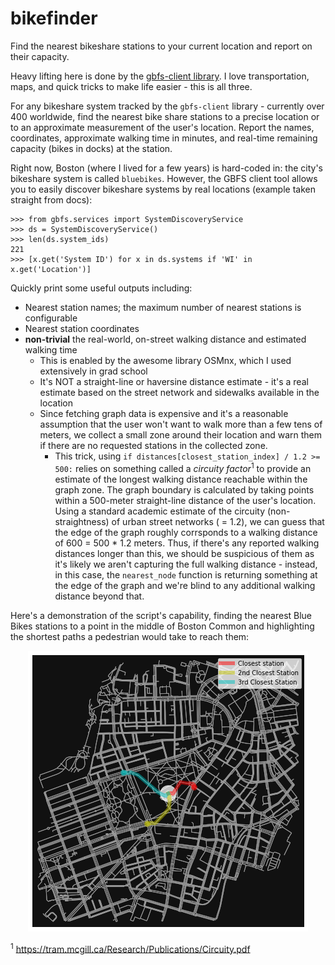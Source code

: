 # bikefinder
Find the nearest bikeshare stations to your current location and report on their capacity.

Heavy lifting here is done by the [gbfs-client library](https://pypi.org/project/gbfs-client/). I love transportation, maps, and quick tricks to make life easier - this is all three. 

For any bikeshare system tracked by the `gbfs-client` library - currently over 400 worldwide, find the nearest bike share stations to a precise location or to an approximate measurement of the user's location. Report the names, coordinates, approximate walking time in minutes, and real-time remaining capacity (bikes in docks) at the station. 

Right now, Boston (where I lived for a few years) is hard-coded in: the city's bikeshare system is called `bluebikes`. However, the GBFS client tool allows you to easily discover bikeshare systems by real locations (example taken straight from docs): 
```
>>> from gbfs.services import SystemDiscoveryService
>>> ds = SystemDiscoveryService()
>>> len(ds.system_ids)
221
>>> [x.get('System ID') for x in ds.systems if 'WI' in x.get('Location')]
```
Quickly print some useful outputs including:
+ Nearest station names; the maximum number of nearest stations is configurable
+ Nearest station coordinates
+ **non-trivial** the real-world, on-street walking distance and estimated walking time
  + This is enabled by the awesome library OSMnx, which I used extensively in grad school
  + It's NOT a straight-line or haversine distance estimate - it's a real estimate based on the street network and sidewalks available in the location 
  + Since fetching graph data is expensive and it's a reasonable assumption that the user won't want to walk more than a few tens of meters, we collect a small zone around their location and warn them if there are no requested stations in the collected zone. 
    + This trick, using `if distances[closest_station_index] / 1.2 >= 500:` relies on something called a *circuity factor*<sup>1</sup> to provide an estimate of the longest walking distance reachable within the graph zone. The graph boundary is calculated by taking points within a 500-meter straight-line distance of the user's location. Using a standard academic estimate of the circuity (non-straightness) of urban street networks ( = 1.2), we can guess that the edge of the graph roughly corrsponds to a walking distance of 600 = 500 * 1.2 meters. Thus, if there's any reported walking distances longer than this, we should be suspicious of them as it's likely we aren't capturing the full walking distance - instead, in this case, the `nearest_node` function is returning something at the edge of the graph and we're blind to any additional walking distance beyond that.
    
Here's a demonstration of the script's capability, finding the nearest Blue Bikes stations to a point in the middle of Boston Common and highlighting the shortest paths a pedestrian would take to reach them: <br>

<p align="center">
  <img src="https://github.com/maiegg/bikefinder/blob/main/bike_example.png" />
</p>

<sup>1</sup> https://tram.mcgill.ca/Research/Publications/Circuity.pdf
    
    

